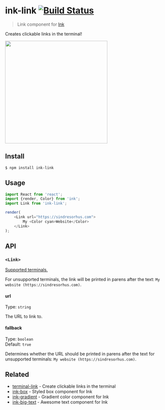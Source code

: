 # ink-link [![Build Status](https://travis-ci.org/sindresorhus/ink-link.svg?branch=master)](https://travis-ci.org/sindresorhus/ink-link)

> Link component for [Ink](https://github.com/vadimdemedes/ink)

Creates clickable links in the terminal!

<img src="screenshot.png" width="332">

## Install

```
$ npm install ink-link
```

## Usage

```js
import React from 'react';
import {render, Color} from 'ink';
import Link from 'ink-link';

render(
	<Link url="https://sindresorhus.com">
		My <Color cyan>Website</Color>
	</Link>
);
```

## API

### `<Link>`

[Supported terminals.](https://gist.github.com/egmontkob/eb114294efbcd5adb1944c9f3cb5feda)

For unsupported terminals, the link will be printed in parens after the text: `My website (https://sindresorhus.com)`.

#### url

Type: `string`

The URL to link to.

#### fallback

Type: `boolean`\
Default: `true`

Determines whether the URL should be printed in parens after the text for unsupported terminals: `My website (https://sindresorhus.com)`.

## Related

- [terminal-link](https://github.com/sindresorhus/terminal-link) - Create clickable links in the terminal
- [ink-box](https://github.com/sindresorhus/ink-box) - Styled box component for Ink
- [ink-gradient](https://github.com/sindresorhus/ink-gradient) - Gradient color component for Ink
- [ink-big-text](https://github.com/sindresorhus/ink-big-text) - Awesome text component for Ink
